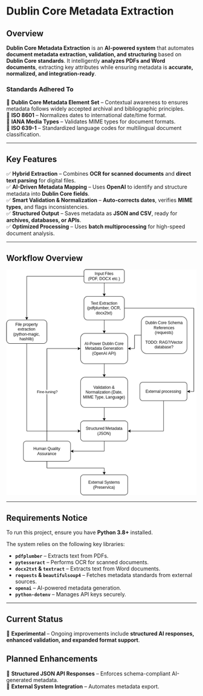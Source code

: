 # **Dublin Core Metadata Extraction**  

## **Overview**  
**Dublin Core Metadata Extraction** is an **AI-powered system** that automates **document metadata extraction, validation, and structuring** based on **Dublin Core standards**. It intelligently **analyzes PDFs and Word documents**, extracting key attributes while ensuring metadata is **accurate, normalized, and integration-ready**.  

### **Standards Adhered To**  
📌 **Dublin Core Metadata Element Set** – Contextual awareness to ensures metadata follows widely accepted archival and bibliographic principles.  
📌 **ISO 8601** – Normalizes dates to international date/time format.  
📌 **IANA Media Types** – Validates MIME types for document formats.  
📌 **ISO 639-1** – Standardized language codes for multilingual document classification.  

---

## **Key Features**  
✅ **Hybrid Extraction** – Combines **OCR for scanned documents** and **direct text parsing** for digital files.  
✅ **AI-Driven Metadata Mapping** – Uses **OpenAI** to identify and structure metadata into **Dublin Core fields**.  
✅ **Smart Validation & Normalization** – **Auto-corrects dates**, verifies **MIME types**, and flags inconsistencies.  
✅ **Structured Output** – Saves metadata as **JSON and CSV**, ready for **archives, databases, or APIs**.  
✅ **Optimized Processing** – Uses **batch multiprocessing** for high-speed document analysis.  

---

## **Workflow Overview**

![Data Flow Diagram](flow.png)  

---

## **Requirements Notice**  
To run this project, ensure you have **Python 3.8+** installed.

The system relies on the following key libraries:  
- **`pdfplumber`** – Extracts text from PDFs.  
- **`pytesseract`** – Performs OCR for scanned documents.  
- **`docx2txt` & `textract`** – Extracts text from Word documents.  
- **`requests` & `beautifulsoup4`** – Fetches metadata standards from external sources.  
- **`openai`** – AI-powered metadata generation.  
- **`python-dotenv`** – Manages API keys securely.  

---

## **Current Status**  
🔬 **Experimental** – Ongoing improvements include **structured AI responses, enhanced validation, and expanded format support**.  

## **Planned Enhancements**  
🚀 **Structured JSON API Responses** – Enforces schema-compliant AI-generated metadata.  
🚀 **External System Integration** – Automates metadata export.